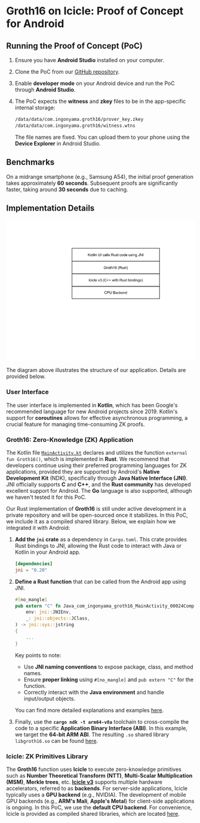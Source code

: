 # Groth16 on Icicle: Proof of Concept for Android

## Running the Proof of Concept (PoC)

1. Ensure you have **Android Studio** installed on your computer.

2. Clone the PoC from our [GitHub repository](https://github.com/ingonyama-zk/groth16-android).

3. Enable **developer mode** on your Android device and run the PoC through **Android Studio**.

4. The PoC expects the **witness** and **zkey** files to be in the app-specific internal storage:

   ```txt
   /data/data/com.ingonyama.groth16/prover_key.zkey
   /data/data/com.ingonyama.groth16/witness.wtns
   ```

   The file names are fixed. You can upload them to your phone using the **Device Explorer** in Android Studio.

## Benchmarks

On a midrange smartphone (e.g., Samsung A54), the initial proof generation takes approximately **60 seconds**. Subsequent proofs are significantly faster, taking around **30 seconds** due to caching.

## Implementation Details
![Development](./Android-Icicle.png)

The diagram above illustrates the structure of our application. Details are provided below.

### User Interface 

The user interface is implemented in **Kotlin**, which has been Google's recommended language for new Android projects since 2019. Kotlin's support for **coroutines** allows for effective asynchronous programming, a crucial feature for managing time-consuming ZK proofs.

### Groth16: Zero-Knowledge (ZK) Application 

The Kotlin file [`MainActivity.kt`](./app/src/main/java/com/ingonyama/groth16/MainActivity.kt) declares and utilizes the function `external fun Groth16()`, which is implemented in **Rust**. We recommend that developers continue using their preferred programming languages for ZK applications, provided they are supported by Android's **Native Development Kit** (NDK), specifically through **Java Native Interface (JNI)**. JNI officially supports **C** and **C++**, and the **Rust community** has developed excellent support for Android. The **Go** language is also supported, although we haven't tested it for this PoC.

Our Rust implementation of **Groth16** is still under active development in a private repository and will be open-sourced once it stabilizes. In this PoC, we include it as a compiled shared library. Below, we explain how we integrated it with Android:

1. **Add the `jni` crate** as a dependency in `Cargo.toml`. This crate provides Rust bindings to JNI, allowing the Rust code to interact with Java or Kotlin in your Android app.

   ```toml
   [dependencies]
   jni = "0.20"
   ```

2. **Define a Rust function** that can be called from the Android app using JNI.

   ```rust
   #[no_mangle]
   pub extern "C" fn Java_com_ingonyama_groth16_MainActivity_00024Companion_Groth16(
       env: jni::JNIEnv,
       _: jni::objects::JClass,
   ) -> jni::sys::jstring 
   {
       ...
   }
   ```

   Key points to note:
   - Use **JNI naming conventions** to expose package, class, and method names.
   - Ensure **proper linking** using `#[no_mangle]` and `pub extern "C"` for the function.
   - Correctly interact with the **Java environment** and handle input/output objects.

   You can find more detailed explanations and examples [here](https://github.com/jni-rs/jni-rs).

3. Finally, use the **`cargo ndk -t arm64-v8a`** toolchain to cross-compile the code to a specific **Application Binary Interface (ABI)**. In this example, we target the **64-bit ARM ABI**. The resulting `.so` shared library `libgroth16.so` can be found [here](./app/src/main/jniLibs/arm64-v8a/libgroth16.so).

### Icicle: ZK Primitives Library 

The **Groth16** function uses **Icicle** to execute zero-knowledge primitives such as **Number Theoretical Transform (NTT)**, **Multi-Scalar Multiplication (MSM)**, **Merkle trees**, etc. [**Icicle v3**](https://github.com/ingonyama-zk/icicle) supports multiple hardware accelerators, referred to as **backends**. For server-side applications, Icicle typically uses a **GPU backend** (e.g., NVIDIA). The development of mobile GPU backends (e.g., **ARM's Mali**, **Apple's Metal**) for client-side applications is ongoing. In this PoC, we use the **default CPU backend**. For convenience, Icicle is provided as compiled shared libraries, which are located [here](./app/src/main/jniLibs/arm64-v8a/).

